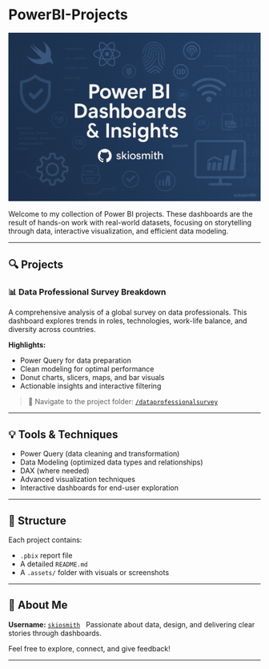 # PowerBI-Projects

![Power BI Banner](.assets/powerbiimage.PNG)

Welcome to my collection of Power BI projects. These dashboards are the result of hands-on work with real-world datasets, focusing on storytelling through data, interactive visualization, and efficient data modeling.

---

## 🔍 Projects

### 📊 Data Professional Survey Breakdown

A comprehensive analysis of a global survey on data professionals. This dashboard explores trends in roles, technologies, work-life balance, and diversity across countries.

**Highlights:**
- Power Query for data preparation
- Clean modeling for optimal performance
- Donut charts, slicers, maps, and bar visuals
- Actionable insights and interactive filtering

> 📂 Navigate to the project folder: [`/dataprofessionalsurvey`](data-professional-survey/)

---

## 💡 Tools & Techniques

- Power Query (data cleaning and transformation)
- Data Modeling (optimized data types and relationships)
- DAX (where needed)
- Advanced visualization techniques
- Interactive dashboards for end-user exploration

---

## 📁 Structure

Each project contains:
- `.pbix` report file
- A detailed `README.md`
- A `.assets/` folder with visuals or screenshots

---

## 👤 About Me

**Username:** [`skiosmith`](https://github.com/skiosmith)  
Passionate about data, design, and delivering clear stories through dashboards.

Feel free to explore, connect, and give feedback!

---
